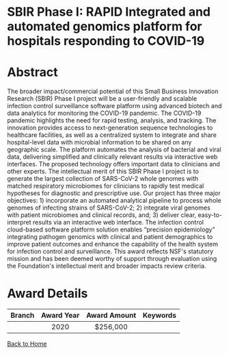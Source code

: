 
SBIR Phase I: RAPID Integrated and automated genomics platform for hospitals responding to COVID-19
===================================================================================================

# Abstract


The broader impact/commercial potential of this Small Business Innovation Research (SBIR) Phase I project will be a user-friendly and scalable infection control surveillance software platform using advanced biotech and data analytics for monitoring the COVID-19 pandemic. The COVID-19 pandemic highlights the need for rapid testing, analysis, and tracking. The innovation provides access to next-generation sequence technologies to healthcare facilities, as well as a centralized system to integrate and share hospital-level data with microbial information to be shared on any geographic scale. The platform automates the analysis of bacterial and viral data, delivering simplified and clinically relevant results via interactive web interfaces. The proposed technology offers important data to clinicians and other experts. The intellectual merit of this SBIR Phase I project is to generate the largest collection of SARS-CoV-2 whole genomes with matched respiratory microbiomes for clinicians to rapidly test medical hypotheses for diagnostic and prescriptive use. Our project has three major objectives: 1) incorporate an automated analytical pipeline to process whole genomes of infecting strains of SARS-CoV-2; 2) integrate viral genomes with patient microbiomes and clinical records, and; 3) deliver clear, easy-to-interpret results via an interactive web interface. The infection control cloud-based software platform solution enables “precision epidemiology” integrating pathogen genomics with clinical and patient demographics to improve patient outcomes and enhance the capability of the health system for infection control and surveillance. This award reflects NSF's statutory mission and has been deemed worthy of support through evaluation using the Foundation's intellectual merit and broader impacts review criteria.  

# Award Details

|Branch|Award Year|Award Amount|Keywords|
| :---: | :---: | :---: | :---: |
||2020|$256,000||
  
  


[Back to Home](https://github.com/chrischow/dod_sbir_awards/CC/#658)
